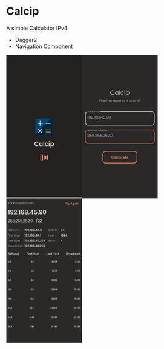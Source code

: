 # Calcip
A simple Calculator IPv4

- Dagger2
- Navigation Component

<img src="app/src/main/res/drawable-v24/splash.jpg" alt="Movies" width="200" align="left"/>
<img src="app/src/main/res/drawable-v24/main.jpg" alt="Series" width="200" align="left"/>
<img src="app/src/main/res/drawable-v24/result.jpg" alt="Favorites" width="200" align="left"/>
